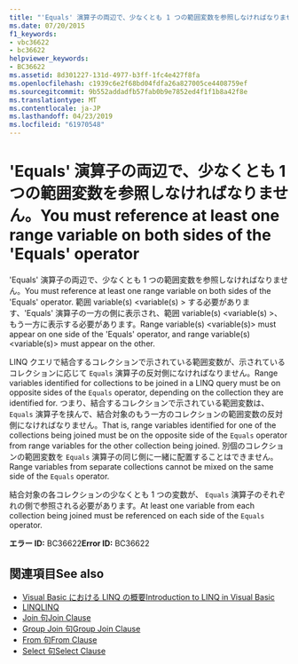 ```yaml
---
title: "'Equals' 演算子の両辺で、少なくとも 1 つの範囲変数を参照しなければなりません。"
ms.date: 07/20/2015
f1_keywords:
- vbc36622
- bc36622
helpviewer_keywords:
- BC36622
ms.assetid: 8d301227-131d-4977-b3ff-1fc4e427f8fa
ms.openlocfilehash: c1939c6e2f68bd04fdfa26a827005ce4408759ef
ms.sourcegitcommit: 9b552addadfb57fab0b9e7852ed4f1f1b8a42f8e
ms.translationtype: MT
ms.contentlocale: ja-JP
ms.lasthandoff: 04/23/2019
ms.locfileid: "61970548"
---
```

# <a name="you-must-reference-at-least-one-range-variable-on-both-sides-of-the-equals-operator"></a><span data-ttu-id="f2fcb-102">'Equals' 演算子の両辺で、少なくとも 1 つの範囲変数を参照しなければなりません。</span><span class="sxs-lookup"><span data-stu-id="f2fcb-102">You must reference at least one range variable on both sides of the 'Equals' operator</span></span>
<span data-ttu-id="f2fcb-103">'Equals' 演算子の両辺で、少なくとも 1 つの範囲変数を参照しなければなりません。</span><span class="sxs-lookup"><span data-stu-id="f2fcb-103">You must reference at least one range variable on both sides of the 'Equals' operator.</span></span> <span data-ttu-id="f2fcb-104">範囲 variable(s) \<variable(s) > する必要があります、'Equals' 演算子の一方の側に表示され、範囲 variable(s) \<variable(s) >、もう一方に表示する必要があります。</span><span class="sxs-lookup"><span data-stu-id="f2fcb-104">Range variable(s) \<variable(s)> must appear on one side of the 'Equals' operator, and range variable(s) \<variable(s)> must appear on the other.</span></span>  
  
 <span data-ttu-id="f2fcb-105">LINQ クエリで結合するコレクションで示されている範囲変数が、示されているコレクションに応じて `Equals` 演算子の反対側になければなりません。</span><span class="sxs-lookup"><span data-stu-id="f2fcb-105">Range variables identified for collections to be joined in a LINQ query must be on opposite sides of the `Equals` operator, depending on the collection they are identified for.</span></span> <span data-ttu-id="f2fcb-106">つまり、結合するコレクションで示されている範囲変数は、 `Equals` 演算子を挟んで、結合対象のもう一方のコレクションの範囲変数の反対側になければなりません。</span><span class="sxs-lookup"><span data-stu-id="f2fcb-106">That is, range variables identified for one of the collections being joined must be on the opposite side of the `Equals` operator from range variables for the other collection being joined.</span></span> <span data-ttu-id="f2fcb-107">別個のコレクションの範囲変数を `Equals` 演算子の同じ側に一緒に配置することはできません。</span><span class="sxs-lookup"><span data-stu-id="f2fcb-107">Range variables from separate collections cannot be mixed on the same side of the `Equals` operator.</span></span>  
  
 <span data-ttu-id="f2fcb-108">結合対象の各コレクションの少なくとも 1 つの変数が、 `Equals` 演算子のそれぞれの側で参照される必要があります。</span><span class="sxs-lookup"><span data-stu-id="f2fcb-108">At least one variable from each collection being joined must be referenced on each side of the `Equals` operator.</span></span>  
  
 <span data-ttu-id="f2fcb-109">**エラー ID:** BC36622</span><span class="sxs-lookup"><span data-stu-id="f2fcb-109">**Error ID:** BC36622</span></span>  
  
## <a name="see-also"></a><span data-ttu-id="f2fcb-110">関連項目</span><span class="sxs-lookup"><span data-stu-id="f2fcb-110">See also</span></span>

- [<span data-ttu-id="f2fcb-111">Visual Basic における LINQ の概要</span><span class="sxs-lookup"><span data-stu-id="f2fcb-111">Introduction to LINQ in Visual Basic</span></span>](../../visual-basic/programming-guide/language-features/linq/introduction-to-linq.md)
- [<span data-ttu-id="f2fcb-112">LINQ</span><span class="sxs-lookup"><span data-stu-id="f2fcb-112">LINQ</span></span>](../../visual-basic/programming-guide/language-features/linq/index.md)
- [<span data-ttu-id="f2fcb-113">Join 句</span><span class="sxs-lookup"><span data-stu-id="f2fcb-113">Join Clause</span></span>](../../visual-basic/language-reference/queries/join-clause.md)
- [<span data-ttu-id="f2fcb-114">Group Join 句</span><span class="sxs-lookup"><span data-stu-id="f2fcb-114">Group Join Clause</span></span>](../../visual-basic/language-reference/queries/group-join-clause.md)
- [<span data-ttu-id="f2fcb-115">From 句</span><span class="sxs-lookup"><span data-stu-id="f2fcb-115">From Clause</span></span>](../../visual-basic/language-reference/queries/from-clause.md)
- [<span data-ttu-id="f2fcb-116">Select 句</span><span class="sxs-lookup"><span data-stu-id="f2fcb-116">Select Clause</span></span>](../../visual-basic/language-reference/queries/select-clause.md)
